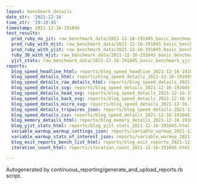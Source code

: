 ```yaml
---
layout: benchmark_details
date_str: '2021-12-16'
time_str: '19:10:45'
timestamp: 2021-12-16-191045
test_results:
  prod_ruby_no_jit: raw_benchmark_data/2021-12-16-191045_basic_benchmark_prod_ruby_no_jit.json
  prod_ruby_with_mjit: raw_benchmark_data/2021-12-16-191045_basic_benchmark_prod_ruby_with_mjit.json
  prod_ruby_with_yjit: raw_benchmark_data/2021-12-16-191045_basic_benchmark_prod_ruby_with_yjit.json
  ruby_30_with_mjit: raw_benchmark_data/2021-12-16-191045_basic_benchmark_ruby_30_with_mjit.json
  yjit_stats: raw_benchmark_data/2021-12-16-191045_basic_benchmark_yjit_stats.json
reports:
  blog_speed_headline_html: reports/blog_speed_headline_2021-12-16-191045.html
  blog_speed_details_html: reports/blog_speed_details_2021-12-16-191045.html
  blog_speed_details_raw_details_html: reports/blog_speed_details_2021-12-16-191045.raw_details.html
  blog_speed_details_svg: reports/blog_speed_details_2021-12-16-191045.svg
  blog_speed_details_head_svg: reports/blog_speed_details_2021-12-16-191045.head.svg
  blog_speed_details_back_svg: reports/blog_speed_details_2021-12-16-191045.back.svg
  blog_speed_details_micro_svg: reports/blog_speed_details_2021-12-16-191045.micro.svg
  blog_speed_details_tripwires_json: reports/blog_speed_details_2021-12-16-191045.tripwires.json
  blog_speed_details_csv: reports/blog_speed_details_2021-12-16-191045.csv
  blog_memory_details_html: reports/blog_memory_details_2021-12-16-191045.html
  blog_yjit_stats_html: reports/blog_yjit_stats_2021-12-16-191045.html
  variable_warmup_warmup_settings_json: reports/variable_warmup_2021-12-16-191045.warmup_settings.json
  variable_warmup_stats_of_interest_json: reports/variable_warmup_2021-12-16-191045.stats_of_interest.json
  blog_exit_reports_bench_list_html: reports/blog_exit_reports_2021-12-16-191045.bench_list.html
  iteration_count_html: reports/iteration_count_2021-12-16-191045.html

---
```

Autogenerated by continuous_reporting/generate_and_upload_reports.rb script.
